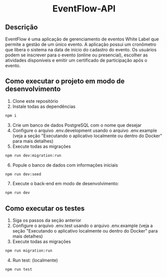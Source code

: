 
<h1 align="center"> EventFlow-API</h1>

## Descrição

EventFlow é uma aplicação de gerenciamento de eventos White Label que permite a gestão de um único evento. A aplicação possui um cronômetro que libera o sistema na data de início do cadastro do evento. Os usuários podem se inscrever para o evento (online ou presencial), escolher as atividades disponíveis e emitir um certificado de participação após o evento.

## Como executar o projeto em modo de desenvolvimento

1. Clone este repositório
2. Instale todas as dependências

```bash
npm i
```

3. Crie um banco de dados PostgreSQL com o nome que desejar
4. Configure o arquivo .env.development usando o arquivo .env.example (veja a seção "Executando o aplicativo localmente ou dentro do Docker" para mais detalhes)
5. Execute todas as migrações

```bash
npm run dev:migration:run
```

6. Popule o banco de dados com informações iniciais

```bash
npm run dev:seed
```

7. Execute o back-end em modo de desenvolvimento:

```bash
npm run dev
```

## Como executar os testes

1. Siga os passos da seção anterior
1. Configure o arquivo .env.test usando o arquivo .env.example (veja a seção "Executando o aplicativo localmente ou dentro do Docker" para mais detalhes)
1. Execute todas as migrações

```bash
npm run migration:run
```

4. Run test:
   (localmente)

```bash
npm run test
```


